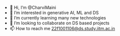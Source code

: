 - 👋 Hi, I’m @CharviMaini
- 👀 I’m interested in generative AI, ML and DS
- 🌱 I’m currently learning many new technologies
- 💞️ I’m looking to collaborate on DS based projects
- 📫 How to reach me 22f1001106@ds.study.iitm.ac.in

<!---
CharviMaini/CharviMaini is a ✨ special ✨ repository because its `README.md` (this file) appears on your GitHub profile.
You can click the Preview link to take a look at your changes.
--->
